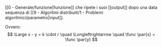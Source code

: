 [[0 - Generale/funzione|funzione]] che ripete i suoi [[output]] dopo una data sequenza di [[9 - Algoritmi distribuiti/1 - Problemi algoritmici/parametro|input]].

Ovvero:
$$
\Large
x - y = k \cdot r \quad \Longleftrightarrow \quad \func \par{x} = \func \par{y}
$$
